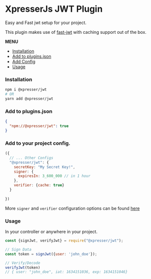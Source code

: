 # XpresserJs JWT Plugin

Easy and Fast jwt setup for your project.

This plugin makes use of [fast-jwt](http://npmjs.org/package/fast-jwt) with caching support out of the box.
 
**MENU**
 - [Installation](#installation)
 - [Add to plugins.json](#add-to-pluginsjson)
 - [Add Config](#add-to-your-project-config)
 - [Usage](#usage)

### Installation

```sh
npm i @xpresser/jwt
# OR
yarn add @xpresser/jwt
```


### Add to plugins.json

```json
{
  "npm://@xpresser/jwt": true
}
```

### Add to your project config.

```javascript
({
  // ... Other Configs
  "@xpresser/jwt": {
    secretKey: "My Secret Key!",
    signer: {
      expiresIn: 3_600_000 // in 1 hour
    },
    verifier: {cache: true}
  }
  
})
```
More `signer` and `verifier` configuration options can be found [here](http://npmjs.org/package/fast-jwt)


### Usage

In your controller or anywhere in your project.

```javascript
const {signJwt, verifyJwt} = require("@xpresser/jwt");

// Sign Data
const token = signJwt({user: 'john_doe'});

// Verify/Decode
verifyJwt(token) 
// { user: "john_doe", iat: 1634151036, exp: 1634151046}
```
